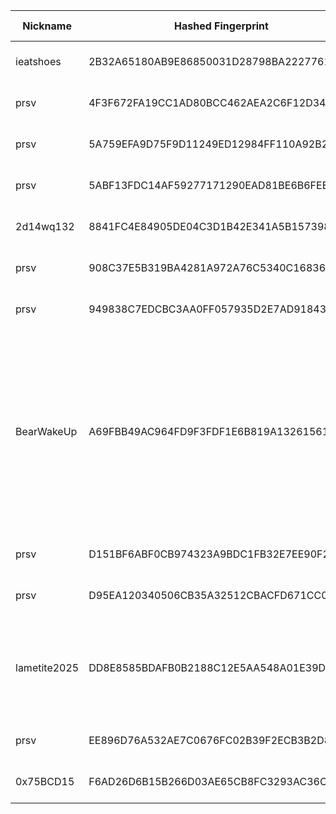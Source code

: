 | Nickname |  Hashed Fingerprint	| Or Addresses | Contact | Running | Flags | Last Seen | First Seen | Last Restarted | Advertised Bandwidth | Platform | Version | Version Status | Recommended Version | Verified hostnames | Exit policy |
|---|---|---|---|---|---|---|---|---|---|---|---|---|---|---|---|
|ieatshoes | 2B32A65180AB9E86850031D28798BA2227761B19 | ["188.83.9.193:9001"] | N/A | true | Running, V2Dir, Valid | 2025-10-03 11:00:00 | 2025-10-03 10:00:00 | 2025-10-03 08:51:08 | 0 | Tor 0.4.8.14 on Linux | 0.4.8.14 | recommended | true | ["bl18-9-193.dsl.telepac.pt"] | ["reject *:*"]|
|prsv | 4F3F672FA19CC1AD80BCC462AEA2C6F12D348A92 | ["51.210.177.4:9100","[2001:41d0:305:2100::5b1]:9100"] | email:admin[]prsv.ch url:https://prsv.ch/ proof:uri-rsa ciissversion:2 | true | Running, V2Dir, Valid | 2025-10-03 11:00:00 | 2025-10-03 06:00:00 | 2025-10-03 05:04:31 | 0 | Tor 0.4.8.18 on Linux | 0.4.8.18 | recommended | true | ["vps-68e81b2b.vps.ovh.net"] | ["reject *:*"]|
|prsv | 5A759EFA9D75F9D11249ED12984FF110A92B20C1 | ["135.125.183.193:9100","[2001:41d0:701:1100::9e20]:9100"] | email:admin[]prsv.ch url:https://prsv.ch/ proof:uri-rsa ciissversion:2 | true | Running, V2Dir, Valid | 2025-10-03 11:00:00 | 2025-10-03 06:00:00 | 2025-10-03 04:07:22 | 0 | Tor 0.4.8.18 on Linux | 0.4.8.18 | recommended | true | ["vps-f61f1203.vps.ovh.net"] | ["reject *:*"]|
|prsv | 5ABF13FDC14AF59277171290EAD81BE6B6FEEEAE | ["51.210.177.4:9000","[2001:41d0:305:2100::5b1]:9000"] | email:admin[]prsv.ch url:https://prsv.ch/ proof:uri-rsa ciissversion:2 | true | Running, V2Dir, Valid | 2025-10-03 11:00:00 | 2025-10-03 06:00:00 | 2025-10-03 05:04:28 | 0 | Tor 0.4.8.18 on Linux | 0.4.8.18 | recommended | true | ["vps-68e81b2b.vps.ovh.net"] | ["reject *:*"]|
|2d14wq132 | 8841FC4E84905DE04C3D1B42E341A5B157398EDC | ["168.119.101.119:9001","[2a01:4f8:c014:ed3a::1]:9001"] | Random Person uwu13371312@protonmail.ch | true | Running, V2Dir, Valid | 2025-10-03 11:00:00 | 2025-10-03 10:00:00 | 2025-10-03 09:03:19 | 0 | Tor 0.4.8.18 on Linux | 0.4.8.18 | recommended | true | ["static.119.101.119.168.clients.your-server.de"] | ["reject *:*"]|
|prsv | 908C37E5B319BA4281A972A76C5340C168363823 | ["51.210.177.4:9200","[2001:41d0:305:2100::5b1]:9200"] | email:admin[]prsv.ch url:https://prsv.ch/ proof:uri-rsa ciissversion:2 | true | Running, V2Dir, Valid | 2025-10-03 11:00:00 | 2025-10-03 06:00:00 | 2025-10-03 05:04:34 | 0 | Tor 0.4.8.18 on Linux | 0.4.8.18 | recommended | true | ["vps-68e81b2b.vps.ovh.net"] | ["reject *:*"]|
|prsv | 949838C7EDCBC3AA0FF057935D2E7AD9184389BD | ["135.125.183.193:9300","[2001:41d0:701:1100::9e20]:9300"] | email:admin[]prsv.ch url:https://prsv.ch/ proof:uri-rsa ciissversion:2 | true | Running, V2Dir, Valid | 2025-10-03 11:00:00 | 2025-10-03 06:00:00 | 2025-10-03 04:07:26 | 0 | Tor 0.4.8.18 on Linux | 0.4.8.18 | recommended | true | ["vps-f61f1203.vps.ovh.net"] | ["reject *:*"]|
|BearWakeUp | A69FBB49AC964FD9F3FDF1E6B819A13261561236 | ["144.31.188.82:443"] | your@email.com | true | Exit, Running, V2Dir, Valid | 2025-10-03 11:00:00 | 2025-10-03 03:00:00 | 2025-10-03 02:26:31 | 0 | Tor 0.4.8.18 on Linux | 0.4.8.18 | recommended | true | N/A | ["reject 0.0.0.0/8:*","reject 169.254.0.0/16:*","reject 127.0.0.0/8:*","reject 192.168.0.0/16:*","reject 10.0.0.0/8:*","reject 172.16.0.0/12:*","reject 144.31.188.82:*","reject *:25","reject *:119","reject *:135-139","reject *:445","reject *:563","reject *:1214","reject *:4661-4666","reject *:6346-6429","reject *:6699","reject *:6881-6999","accept *:*"]|
|prsv | D151BF6ABF0CB974323A9BDC1FB32E7EE90F27EA | ["51.210.177.4:9300","[2001:41d0:305:2100::5b1]:9300"] | email:admin[]prsv.ch url:https://prsv.ch/ proof:uri-rsa ciissversion:2 | true | Running, V2Dir, Valid | 2025-10-03 11:00:00 | 2025-10-03 06:00:00 | 2025-10-03 05:04:37 | 0 | Tor 0.4.8.18 on Linux | 0.4.8.18 | recommended | true | ["vps-68e81b2b.vps.ovh.net"] | ["reject *:*"]|
|prsv | D95EA120340506CB35A32512CBACFD671CC0A613 | ["135.125.183.193:9200","[2001:41d0:701:1100::9e20]:9200"] | email:admin[]prsv.ch url:https://prsv.ch/ proof:uri-rsa ciissversion:2 | true | Running, V2Dir, Valid | 2025-10-03 11:00:00 | 2025-10-03 06:00:00 | 2025-10-03 04:07:24 | 0 | Tor 0.4.8.18 on Linux | 0.4.8.18 | recommended | true | ["vps-f61f1203.vps.ovh.net"] | ["reject *:*"]|
|lametite2025 | DD8E8585BDAFB0B2188C12E5AA548A01E39DB038 | ["64.190.113.106:9001"] | lamet2016@proton.me | true | Exit, Running, V2Dir, Valid | 2025-10-03 11:00:00 | 2025-10-03 09:00:00 | 2025-10-03 07:58:44 | 0 | Tor 0.4.8.16 on Linux | 0.4.8.16 | recommended | true | N/A | ["reject 0.0.0.0/8:*","reject 169.254.0.0/16:*","reject 127.0.0.0/8:*","reject 192.168.0.0/16:*","reject 10.0.0.0/8:*","reject 172.16.0.0/12:*","reject 64.190.113.106:*","accept *:*"]|
|prsv | EE896D76A532AE7C0676FC02B39F2ECB3B2D8266 | ["135.125.183.193:9000","[2001:41d0:701:1100::9e20]:9000"] | email:admin[]prsv.ch url:https://prsv.ch/ proof:uri-rsa ciissversion:2 | true | Running, V2Dir, Valid | 2025-10-03 11:00:00 | 2025-10-03 06:00:00 | 2025-10-03 04:08:07 | 0 | Tor 0.4.8.18 on Linux | 0.4.8.18 | recommended | true | ["vps-f61f1203.vps.ovh.net"] | ["reject *:*"]|
|0x75BCD15 | F6AD26D6B15B266D03AE65CB8FC3293AC36C20B5 | ["217.154.217.52:443","[2a01:239:34a:1f00::1]:443"] | jzhigufujh@ueUZGUZGfzh78gz475ztg845z8tgzz45 | true | Running, V2Dir, Valid | 2025-10-03 11:00:00 | 2025-10-03 04:00:00 | 2025-10-03 03:24:34 | 0 | Tor 0.4.8.10 on Linux | 0.4.8.10 | recommended | true | ["ip217.154.217-52.pbiaas.com"] | ["reject *:*"]|

